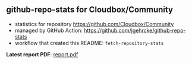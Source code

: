 ## github-repo-stats for Cloudbox/Community

- statistics for repository https://github.com/Cloudbox/Community
- managed by GitHub Action: https://github.com/jgehrcke/github-repo-stats
- workflow that created this README: `fetch-repository-stats`

**Latest report PDF**: [report.pdf](https://github.com/saltydk/stats/raw/github-repo-stats/Cloudbox/Community/latest-report/report.pdf)

